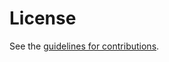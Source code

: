# License

See the
[guidelines for contributions](https://github.com/ysong02/RemoteAttestation_overEDHOC/blob/main/CONTRIBUTING.md).
